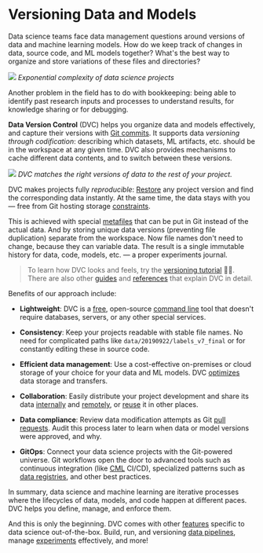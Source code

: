 # Versioning Data and Models

Data science teams face data management questions around versions of data and
machine learning models. How do we keep track of changes in data, source code,
and ML models together? What's the best way to organize and store variations of
these files and directories?

![](/img/data-ver-complex.png) _Exponential complexity of data science projects_

Another problem in the field has to do with bookkeeping: being able to identify
past research inputs and processes to understand results, for knowledge sharing
or for debugging.

**Data Version Control** (DVC) helps you organize data and models effectively,
and capture their versions with
[Git commits](https://git-scm.com/book/en/v2/Git-Basics-Recording-Changes-to-the-Repository).
It supports data _versioning through codification_: describing which datasets,
ML artifacts, etc. should be in the <abbr>workspace</abbr> at any given time.
DVC also provides mechanisms to cache different data contents, and to switch
between these versions.

![](/img/project-versions.png) _DVC matches the right versions of data to the
rest of your project._

DVC makes projects fully _reproducible_:
[Restore](/doc/command-reference/checkout) any project version and find the
corresponding data instantly. At the same time, the data stays with you — free
from Git hosting storage
[constraints](https://docs.github.com/en/free-pro-team@latest/github/managing-large-files/what-is-my-disk-quota).

This is achieved with special
[metafiles](/doc/user-guide/dvc-files-and-directories) that can be put in Git
instead of the actual data. And by storing unique data versions (preventing file
duplication) separate from the workspace. Now file names don't need to change,
because they can variable data. The result is a single immutable history for
data, code, models, etc. — a proper experiments journal.

> To learn how DVC looks and feels, try the
> [versioning tutorial](/doc/use-cases/versioning-data-and-model-files/tutorial)
> 👩‍💻. <br/> There are also other [guides](/doc/user-guide) and
> [references](/doc/command-reference) that explain DVC in detail.

Benefits of our approach include:

- **Lightweight**: DVC is a
  [free](https://github.com/iterative/dvc/blob/master/LICENSE), open-source
  [command line](/doc/command-reference) tool that doesn't require databases,
  servers, or any other special services.

- **Consistency**: Keep your projects readable with stable file names. No need
  for complicated paths like `data/20190922/labels_v7_final` or for constantly
  editing these in source code.

- **Efficient data management**: Use a cost-effective on-premises or cloud
  storage of your choice for your data and ML models. DVC
  [optimizes](/doc/user-guide/large-dataset-optimization) data storage and
  transfers.

- **Collaboration**: Easily distribute your project development and share its
  data [internally](/doc/use-cases/shared-development-server) and
  [remotely](/doc/use-cases/sharing-data-and-model-files), or
  [reuse](/doc/start/data-access) it in other places.

- **Data compliance**: Review data modification attempts as Git
  [pull requests](https://www.dummies.com/web-design-development/what-are-github-pull-requests/).
  Audit this process later to learn when data or model versions were approved,
  and why.

- **GitOps**: Connect your data science projects with the Git-powered universe.
  Git workflows open the door to advanced tools such as continuous integration
  (like [CML](https://cml.dev/) CI/CD), specialized patterns such as
  [data registries](/doc/use-cases/data-registries), and other best practices.

In summary, data science and machine learning are iterative processes where the
lifecycles of data, models, and code happen at different paces. DVC helps you
define, manage, and enforce them.

And this is only the beginning. DVC comes with other [features](/features)
specific to data science out-of-the-box. Build, run, and versioning
[data pipelines](/doc/command-reference/dag), manage
[experiments](/doc/start/experiments) effectively, and more!
